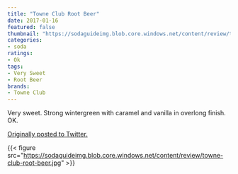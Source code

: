 ```yaml
---
title: "Towne Club Root Beer"
date: 2017-01-16
featured: false
thumbnail: "https://sodaguideimg.blob.core.windows.net/content/review/thumbs/towne-club-root-beer.jpg"
categories:
- soda
ratings:
- Ok
tags:
- Very Sweet
- Root Beer
brands:
- Towne Club
---
```


Very sweet. Strong wintergreen with caramel and vanilla in overlong finish. OK.

[Originally posted to Twitter.](https://twitter.com/Cavorter/status/821055384366497792)

{{< figure src="https://sodaguideimg.blob.core.windows.net/content/review/towne-club-root-beer.jpg" >}}

